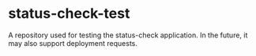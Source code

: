 # status-check-test
A repository used for testing the status-check application.
In the future, it may also support deployment requests. 
